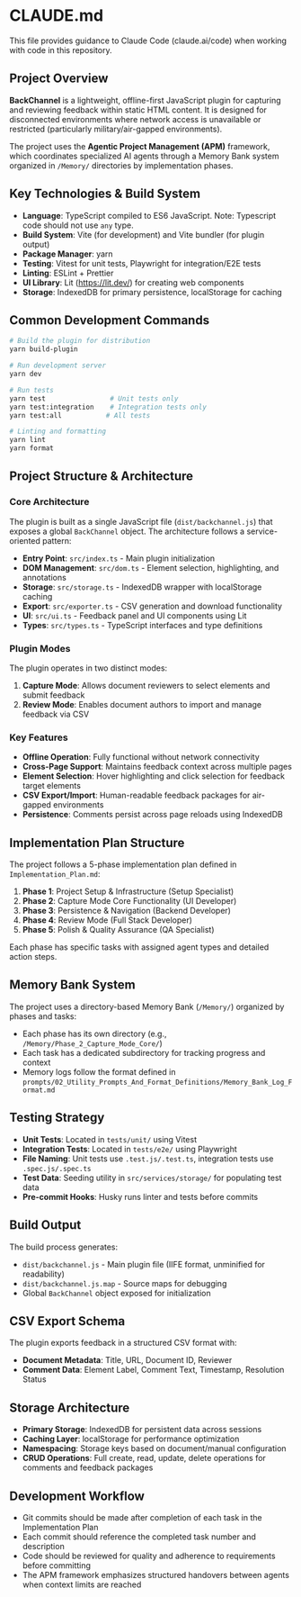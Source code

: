 # CLAUDE.md

This file provides guidance to Claude Code (claude.ai/code) when working with code in this repository.

## Project Overview

**BackChannel** is a lightweight, offline-first JavaScript plugin for capturing and reviewing feedback within static HTML content. It is designed for disconnected environments where network access is unavailable or restricted (particularly military/air-gapped environments).

The project uses the **Agentic Project Management (APM)** framework, which coordinates specialized AI agents through a Memory Bank system organized in `/Memory/` directories by implementation phases.

## Key Technologies & Build System

- **Language**: TypeScript compiled to ES6 JavaScript. Note: Typescript code should not use `any` type.
- **Build System**: Vite (for development) and Vite bundler (for plugin output)
- **Package Manager**: yarn
- **Testing**: Vitest for unit tests, Playwright for integration/E2E tests
- **Linting**: ESLint + Prettier
- **UI Library**: Lit (https://lit.dev/) for creating web components
- **Storage**: IndexedDB for primary persistence, localStorage for caching

## Common Development Commands

```bash
# Build the plugin for distribution
yarn build-plugin

# Run development server
yarn dev

# Run tests
yarn test                # Unit tests only
yarn test:integration    # Integration tests only  
yarn test:all           # All tests

# Linting and formatting
yarn lint
yarn format
```

## Project Structure & Architecture

### Core Architecture
The plugin is built as a single JavaScript file (`dist/backchannel.js`) that exposes a global `BackChannel` object. The architecture follows a service-oriented pattern:

- **Entry Point**: `src/index.ts` - Main plugin initialization
- **DOM Management**: `src/dom.ts` - Element selection, highlighting, and annotations
- **Storage**: `src/storage.ts` - IndexedDB wrapper with localStorage caching
- **Export**: `src/exporter.ts` - CSV generation and download functionality
- **UI**: `src/ui.ts` - Feedback panel and UI components using Lit
- **Types**: `src/types.ts` - TypeScript interfaces and type definitions

### Plugin Modes
The plugin operates in two distinct modes:
1. **Capture Mode**: Allows document reviewers to select elements and submit feedback
2. **Review Mode**: Enables document authors to import and manage feedback via CSV

### Key Features
- **Offline Operation**: Fully functional without network connectivity
- **Cross-Page Support**: Maintains feedback context across multiple pages
- **Element Selection**: Hover highlighting and click selection for feedback target elements
- **CSV Export/Import**: Human-readable feedback packages for air-gapped environments
- **Persistence**: Comments persist across page reloads using IndexedDB

## Implementation Plan Structure

The project follows a 5-phase implementation plan defined in `Implementation_Plan.md`:

1. **Phase 1**: Project Setup & Infrastructure (Setup Specialist)
2. **Phase 2**: Capture Mode Core Functionality (UI Developer)  
3. **Phase 3**: Persistence & Navigation (Backend Developer)
4. **Phase 4**: Review Mode (Full Stack Developer)
5. **Phase 5**: Polish & Quality Assurance (QA Specialist)

Each phase has specific tasks with assigned agent types and detailed action steps.

## Memory Bank System

The project uses a directory-based Memory Bank (`/Memory/`) organized by phases and tasks:
- Each phase has its own directory (e.g., `/Memory/Phase_2_Capture_Mode_Core/`)
- Each task has a dedicated subdirectory for tracking progress and context
- Memory logs follow the format defined in `prompts/02_Utility_Prompts_And_Format_Definitions/Memory_Bank_Log_Format.md`

## Testing Strategy

- **Unit Tests**: Located in `tests/unit/` using Vitest
- **Integration Tests**: Located in `tests/e2e/` using Playwright  
- **File Naming**: Unit tests use `.test.js/.test.ts`, integration tests use `.spec.js/.spec.ts`
- **Test Data**: Seeding utility in `src/services/storage/` for populating test data
- **Pre-commit Hooks**: Husky runs linter and tests before commits

## Build Output

The build process generates:
- `dist/backchannel.js` - Main plugin file (IIFE format, unminified for readability)
- `dist/backchannel.js.map` - Source maps for debugging
- Global `BackChannel` object exposed for initialization

## CSV Export Schema

The plugin exports feedback in a structured CSV format with:
- **Document Metadata**: Title, URL, Document ID, Reviewer
- **Comment Data**: Element Label, Comment Text, Timestamp, Resolution Status

## Storage Architecture

- **Primary Storage**: IndexedDB for persistent data across sessions
- **Caching Layer**: localStorage for performance optimization
- **Namespacing**: Storage keys based on document/manual configuration
- **CRUD Operations**: Full create, read, update, delete operations for comments and feedback packages

## Development Workflow

- Git commits should be made after completion of each task in the Implementation Plan
- Each commit should reference the completed task number and description
- Code should be reviewed for quality and adherence to requirements before committing
- The APM framework emphasizes structured handovers between agents when context limits are reached